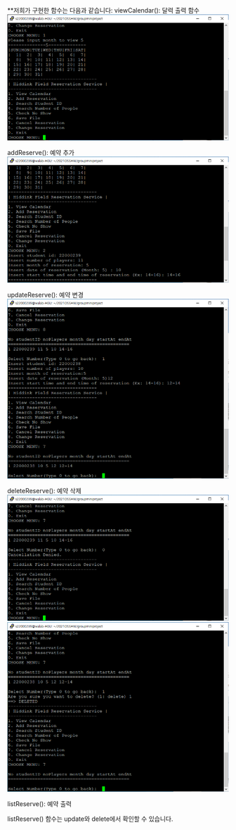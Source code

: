 **저희가 구현한 함수는 다음과 같습니다:
viewCalendar(): 달력 출력 함수
![](https://raw.githubusercontent.com/aidanbae0201/groupminiproject/main/screenshots/viewCalendar.PNG)

addReserve(): 예약 추가
![](https://raw.githubusercontent.com/aidanbae0201/groupminiproject/main/screenshots/addReserve.PNG)

updateReserve(): 예약 변경
![](https://raw.githubusercontent.com/aidanbae0201/groupminiproject/main/screenshots/updateReserve.PNG)

deleteReserve(): 예약 삭제
![](https://raw.githubusercontent.com/aidanbae0201/groupminiproject/main/screenshots/cancelReserve.PNG)
![](https://raw.githubusercontent.com/aidanbae0201/groupminiproject/main/screenshots/cancelReserve2.PNG)

listReserve(): 예약 출력

listReserve() 함수는 update와 delete에서 확인할 수 있습니다.
